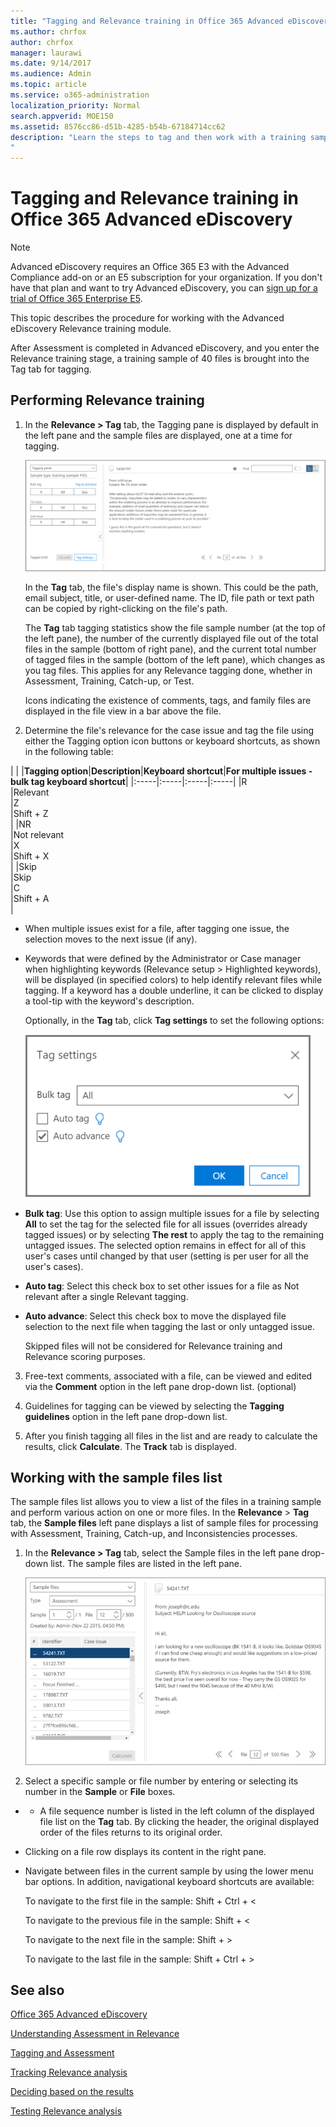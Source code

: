 ```yaml
---
title: "Tagging and Relevance training in Office 365 Advanced eDiscovery"
ms.author: chrfox
author: chrfox
manager: laurawi
ms.date: 9/14/2017
ms.audience: Admin
ms.topic: article
ms.service: o365-administration
localization_priority: Normal
search.appverid: MOE150
ms.assetid: 8576cc86-d51b-4285-b54b-67184714cc62
description: "Learn the steps to tag and then work with a training sample of 40 files during the Relevance training stage of Office 365 Advanced eDiscovery. 
"
---
```


# Tagging and Relevance training in Office 365 Advanced eDiscovery

> [!NOTE]
> Advanced eDiscovery requires an Office 365 E3 with the Advanced Compliance add-on or an E5 subscription for your organization. If you don't have that plan and want to try Advanced eDiscovery, you can [sign up for a trial of Office 365 Enterprise E5](https://go.microsoft.com/fwlink/p/?LinkID=698279). 
  
This topic describes the procedure for working with the Advanced eDiscovery Relevance training module. 
  
After Assessment is completed in Advanced eDiscovery, and you enter the Relevance training stage, a training sample of 40 files is brought into the Tag tab for tagging. 
  
## Performing Relevance training

1. In the **Relevance \> Tag** tab, the Tagging pane is displayed by default in the left pane and the sample files are displayed, one at a time for tagging. 
    
    ![Relevance Tag panel](media/0cf19ab4-b427-4a7f-8749-0f4ed9afaf58.png)
  
    In the **Tag** tab, the file's display name is shown. This could be the path, email subject, title, or user-defined name. The ID, file path or text path can be copied by right-clicking on the file's path. 
    
    The **Tag** tab tagging statistics show the file sample number (at the top of the left pane), the number of the currently displayed file out of the total files in the sample (bottom of right pane), and the current total number of tagged files in the sample (bottom of the left pane), which changes as you tag files. This applies for any Relevance tagging done, whether in Assessment, Training, Catch-up, or Test. 
    
    Icons indicating the existence of comments, tags, and family files are displayed in the file view in a bar above the file.
    
2. Determine the file's relevance for the case issue and tag the file using either the Tagging option icon buttons or keyboard shortcuts, as shown in the following table:
    
|
|
|**Tagging option**|**Description**|**Keyboard shortcut**|**For multiple issues - bulk tag keyboard shortcut**|
|:-----|:-----|:-----|:-----|
|R  <br/> |Relevant  <br/> |Z  <br/> |Shift + Z  <br/> |
|NR  <br/> |Not relevant  <br/> |X  <br/> |Shift + X  <br/> |
|Skip  <br/> |Skip  <br/> |C  <br/> |Shift + A  <br/> |
   
  - When multiple issues exist for a file, after tagging one issue, the selection moves to the next issue (if any). 
    
  - Keywords that were defined by the Administrator or Case manager when highlighting keywords (Relevance setup \> Highlighted keywords), will be displayed (in specified colors) to help identify relevant files while tagging. If a keyword has a double underline, it can be clicked to display a tool-tip with the keyword's description. 
    
    Optionally, in the **Tag** tab, click **Tag settings** to set the following options: 
    
    ![Relevance Tag settings](media/533e89fa-7eb4-409e-ab07-f5aab9296dd8.png)
  
  - **Bulk tag**: Use this option to assign multiple issues for a file by selecting **All** to set the tag for the selected file for all issues (overrides already tagged issues) or by selecting **The rest** to apply the tag to the remaining untagged issues. The selected option remains in effect for all of this user's cases until changed by that user (setting is per user for all the user's cases). 
    
  - **Auto tag**: Select this check box to set other issues for a file as Not relevant after a single Relevant tagging.
    
  - **Auto advance**: Select this check box to move the displayed file selection to the next file when tagging the last or only untagged issue. 
    
    Skipped files will not be considered for Relevance training and Relevance scoring purposes.
    
3. Free-text comments, associated with a file, can be viewed and edited via the **Comment** option in the left pane drop-down list. (optional) 
    
4. Guidelines for tagging can be viewed by selecting the **Tagging guidelines** option in the left pane drop-down list. 
    
5. After you finish tagging all files in the list and are ready to calculate the results, click **Calculate**. The **Track** tab is displayed. 
    
## Working with the sample files list

The sample files list allows you to view a list of the files in a training sample and perform various action on one or more files. In the **Relevance** \> **Tag** tab, the **Sample files** left pane displays a list of sample files for processing with Assessment, Training, Catch-up, and Inconsistencies processes. 
  
1. In the **Relevance \> Tag** tab, select the Sample files in the left pane drop-down list. The sample files are listed in the left pane. 
    
    ![Relevance Tag sample files list](media/fd058bdd-645a-4af1-a1eb-bff08581cb18.png)
  
2. Select a specific sample or file number by entering or selecting its number in the **Sample** or **File** boxes. 
    
  -   - A file sequence number is listed in the left column of the displayed file list on the **Tag** tab. By clicking the header, the original displayed order of the files returns to its original order. 
    
  - Clicking on a file row displays its content in the right pane.
    
  - Navigate between files in the current sample by using the lower menu bar options. In addition, navigational keyboard shortcuts are available:
    
    To navigate to the first file in the sample: Shift + Ctrl + \<
    
    To navigate to the previous file in the sample: Shift + \<
    
    To navigate to the next file in the sample: Shift + \>
    
    To navigate to the last file in the sample: Shift + Ctrl + \>
    
## See also

[Office 365 Advanced eDiscovery](office-365-advanced-ediscovery.md)
  
[Understanding Assessment in Relevance](assessment-in-relevance-in-advanced-ediscovery.md)
  
[Tagging and Assessment](tagging-and-assessment-in-advanced-ediscovery.md)
  
[Tracking Relevance analysis](track-relevance-analysis-in-advanced-ediscovery.md)
  
[Deciding based on the results](decision-based-on-the-results-in-advanced-ediscovery.md)
  
[Testing Relevance analysis](test-relevance-analysis-in-advanced-ediscovery.md)

